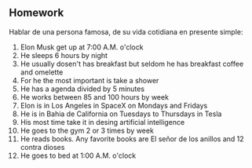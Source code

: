 ## Homework

Hablar de una persona famosa, de su vida cotidiana en presente simple:

1. Elon Musk get up at 7:00 A.M. o'clock 
2. He sleeps 6 hours by night
3. He usually dosen't has breakfast but seldom he has breakfast coffee and omelette
4. For he the most important is take a shower 
5. He has a agenda divided by 5 minutes 
6. He works between 85 and 100 hours by week 
7. Elon is in Los Angeles in SpaceX on Mondays and Fridays 
8. He is in Bahia de California on Tuesdays to Thursdays in Tesla
9. His most time take it in desing artificial intelligence
10. He goes to the gym 2 or 3 times by week
11. He reads books. Any favorite books are El señor de los anillos and 12 contra dioses
12. He goes to bed at 1:00 A.M. o'clock
